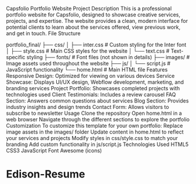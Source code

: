Capsfolio Portfolio Website
Project Description
This is a professional portfolio website for Capsfolio, designed to showcase creative services, projects, and expertise. The website provides a clean, modern interface for potential clients to learn about the services offered, view previous work, and get in touch.
File Structure

portfolio_final/
├── css/
│   ├── inter.css        # Custom styling for the Inter font
│   ├── style.css        # Main CSS styles for the website
│   └── text.css         # Text-specific styling
├── fonts/               # Font files (not shown in details)
├── images/              # Image assets used throughout the website
├── js/
│   └── script.js        # JavaScript functionality
└── home.html            # Main HTML file
Features
Responsive Design: Optimized for viewing on various devices
Service Showcase: Displays UI/UX design, Webflow development, marketing, and branding services
Project Portfolio: Showcases completed projects with technologies used
Client Testimonials: Includes a review carousel
FAQ Section: Answers common questions about services
Blog Section: Provides industry insights and design trends
Contact Form: Allows visitors to subscribe to newsletter
Usage
Clone the repository
Open home.html in a web browser
Navigate through the different sections to explore the portfolio
Customization
To customize this template for your own portfolio:
Replace image assets in the images/ folder
Update content in home.html to reflect your services and projects
Modify styles in css/style.css to match your branding
Add custom functionality in js/script.js
Technologies Used
HTML5
CSS3
JavaScript
Font Awesome (icons)
# Edison-Resume
